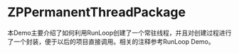# ZPPermanentThreadPackage
本Demo主要介绍了如何利用RunLoop创建了一个常驻线程，并且对创建过程进行了一个封装，便于以后的项目直接调用。相关的注释参考RunLoop Demo。
